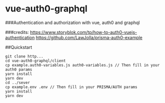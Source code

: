 # vue-auth0-graphql

###Authentication and authorization with vue, auth0 and graphql

###credits:
https://www.storyblok.com/tp/how-to-auth0-vuejs-authentication
https://github.com/LawJolla/prisma-auth0-example


##Quickstart
```
git clone http...
cd vue-auth0-graphql/client
cp example.auth0-variables.js auth0-variables.js // Then fill in your auth0 params
yarn install
yarn dev
cd ../sever
cp example.env .env // Then fill in your PRISMA/AUTH params
yarn install
yarn dev
```
